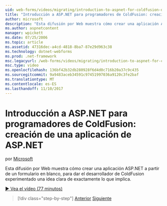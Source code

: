 ```yaml
---
uid: web-forms/videos/migrating/introduction-to-aspnet-for-coldfusion-developers-building-an-aspnet-application
title: "Introducción a ASP.NET para programadores de ColdFusion: creación de una aplicación ASP.NET | Documentos de Microsoft"
author: microsoft
description: "Esta difusión por Web muestra cómo crear una aplicación ASP.NET a partir de un formulario en blanco, para dar el desarrollador de ColdFusion experimentado una idea clara de exactamente qué..."
ms.author: aspnetcontent
manager: wpickett
ms.date: 07/25/2006
ms.topic: article
ms.assetid: 47316dec-a4cd-4818-8ba7-87e29d963c38
ms.technology: dotnet-webforms
ms.prod: .net-framework
msc.legacyurl: /web-forms/videos/migrating/introduction-to-aspnet-for-coldfusion-developers-building-an-aspnet-application
msc.type: video
ms.openlocfilehash: 136bf42b32db280928f6d4d0c716b20a37c9c435
ms.sourcegitcommit: 9a9483aceb34591c97451997036a9120c3fe2baf
ms.translationtype: MT
ms.contentlocale: es-ES
ms.lasthandoff: 11/10/2017
---
```

<a name="introduction-to-aspnet-for-coldfusion-developers-building-an-aspnet-application"></a>Introducción a ASP.NET para programadores de ColdFusion: creación de una aplicación de ASP.NET
====================
por [Microsoft](https://github.com/microsoft)

Esta difusión por Web muestra cómo crear una aplicación ASP.NET a partir de un formulario en blanco, para dar el desarrollador de ColdFusion experimentado una idea clara de exactamente lo que implica.

[&#9654; Vea el vídeo (77 minutos)](https://channel9.msdn.com/Blogs/ASP-NET-Site-Videos/introduction-to-aspnet-for-coldfusion-developers-building-an-aspnet-application)

>[!div class="step-by-step"]
[Anterior](intro-to-aspnet-for-coldfusion-developers-adding-aspnet-to-your-repertoire.md)
[Siguiente](interop-between-php-and-the-windows-platform.md)
